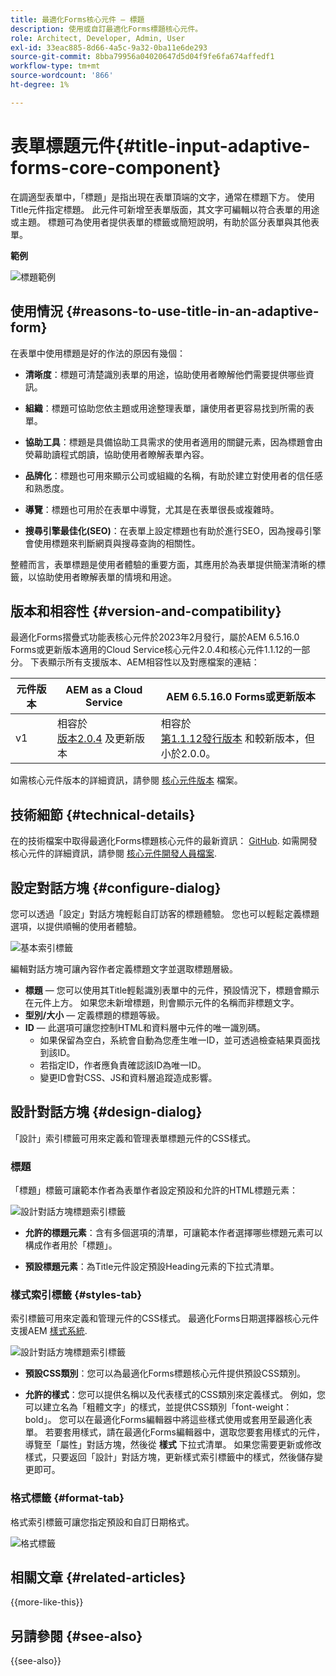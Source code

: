 ```yaml
---
title: 最適化Forms核心元件 — 標題
description: 使用或自訂最適化Forms標題核心元件。
role: Architect, Developer, Admin, User
exl-id: 33eac885-8d66-4a5c-9a32-0ba11e6de293
source-git-commit: 8bba79956a04020647d5d04f9fe6fa674affedf1
workflow-type: tm+mt
source-wordcount: '866'
ht-degree: 1%

---
```


# 表單標題元件{#title-input-adaptive-forms-core-component}

在調適型表單中，「標題」是指出現在表單頂端的文字，通常在標題下方。 使用Title元件指定標題。 此元件可新增至表單版面，其文字可編輯以符合表單的用途或主題。 標題可為使用者提供表單的標籤或簡短說明，有助於區分表單與其他表單。

**範例**

![標題範例](/help/adaptive-forms/assets/title.png)

## 使用情況 {#reasons-to-use-title-in-an-adaptive-form}

在表單中使用標題是好的作法的原因有幾個：

- **清晰度**：標題可清楚識別表單的用途，協助使用者瞭解他們需要提供哪些資訊。

- **組織**：標題可協助您依主題或用途整理表單，讓使用者更容易找到所需的表單。

- **協助工具**：標題是具備協助工具需求的使用者適用的關鍵元素，因為標題會由熒幕助讀程式朗讀，協助使用者瞭解表單內容。

- **品牌化**：標題也可用來顯示公司或組織的名稱，有助於建立對使用者的信任感和熟悉度。

- **導覽**：標題也可用於在表單中導覽，尤其是在表單很長或複雜時。

- **搜尋引擎最佳化(SEO)**：在表單上設定標題也有助於進行SEO，因為搜尋引擎會使用標題來判斷網頁與搜尋查詢的相關性。

整體而言，表單標題是使用者體驗的重要方面，其應用於為表單提供簡潔清晰的標籤，以協助使用者瞭解表單的情境和用途。

## 版本和相容性 {#version-and-compatibility}

最適化Forms摺疊式功能表核心元件於2023年2月發行，屬於AEM 6.5.16.0 Forms或更新版本適用的Cloud Service核心元件2.0.4和核心元件1.1.12的一部分。 下表顯示所有支援版本、AEM相容性以及對應檔案的連結：

| 元件版本 | AEM as a Cloud Service  | AEM 6.5.16.0 Forms或更新版本 |
|---|---|---|
| v1 | 相容於<br>[版本2.0.4](/help/adaptive-forms/version.md) 及更新版本 | 相容於<br>[第1.1.12發行版本](/help/adaptive-forms/version.md) 和較新版本，但小於2.0.0。 |

如需核心元件版本的詳細資訊，請參閱 [核心元件版本](/help/adaptive-forms/version.md) 檔案。

<!-- ## Sample Component Output {#sample-component-output}

To experience the Accordion Component as well as see examples of its configuration options as well as HTML and JSON output, visit the [Component Library](https://adobe.com/go/aem_cmp_library_accordion). -->


## 技術細節 {#technical-details}

在的技術檔案中取得最適化Forms標題核心元件的最新資訊： [GitHub](https://github.com/adobe/aem-core-forms-components/tree/master/ui.af.apps/src/main/content/jcr_root/apps/core/fd/components/form/title/v1/title). 如需開發核心元件的詳細資訊，請參閱 [核心元件開發人員檔案](/help/developing/overview.md).

## 設定對話方塊 {#configure-dialog}

您可以透過「設定」對話方塊輕鬆自訂訪客的標題體驗。 您也可以輕鬆定義標題選項，以提供順暢的使用者體驗。

![基本索引標籤](/help/adaptive-forms/assets/title_properties.png)

編輯對話方塊可讓內容作者定義標題文字並選取標題層級。

- **標題**  — 您可以使用其Title輕鬆識別表單中的元件，預設情況下，標題會顯示在元件上方。 如果您未新增標題，則會顯示元件的名稱而非標題文字。
- **型別/大小**  — 定義標題的標題等級。
- **ID**  — 此選項可讓您控制HTML和資料層中元件的唯一識別碼。
   - 如果保留為空白，系統會自動為您產生唯一ID，並可透過檢查結果頁面找到該ID。
   - 若指定ID，作者應負責確認該ID為唯一ID。
   - 變更ID會對CSS、JS和資料層追蹤造成影響。

## 設計對話方塊 {#design-dialog}

「設計」索引標籤可用來定義和管理表單標題元件的CSS樣式。

### 標題

「標題」標籤可讓範本作者為表單作者設定預設和允許的HTML標題元素：

![設計對話方塊標題索引標籤](/help/adaptive-forms/assets/title_heading.png)

- **允許的標題元素**：含有多個選項的清單，可讓範本作者選擇哪些標題元素可以構成作者用於「標題」。

- **預設標題元素**：為Title元件設定預設Heading元素的下拉式清單。

### 樣式索引標籤 {#styles-tab}

索引標籤可用來定義和管理元件的CSS樣式。 最適化Forms日期選擇器核心元件支援AEM [樣式系統](/help/get-started/authoring.md#component-styling).

![設計對話方塊標題索引標籤](/help/adaptive-forms/assets/title_styles.png)

- **預設CSS類別**：您可以為最適化Forms標題核心元件提供預設CSS類別。

- **允許的樣式**：您可以提供名稱以及代表樣式的CSS類別來定義樣式。 例如，您可以建立名為「粗體文字」的樣式，並提供CSS類別「font-weight： bold」。 您可以在最適化Forms編輯器中將這些樣式使用或套用至最適化表單。 若要套用樣式，請在最適化Forms編輯器中，選取您要套用樣式的元件，導覽至「屬性」對話方塊，然後從 **樣式** 下拉式清單。 如果您需要更新或修改樣式，只要返回「設計」對話方塊，更新樣式索引標籤中的樣式，然後儲存變更即可。

### 格式標籤 {#format-tab}

格式索引標籤可讓您指定預設和自訂日期格式。

![格式標籤](/help/adaptive-forms/assets/title_styles.png)

<!--

## Related article {#related-article}

* [Create a standalone Adaptive Form](https://experienceleague.adobe.com/docs/experience-manager-cloud-service/content/forms/adaptive-forms-authoring/authoring-adaptive-forms-core-components/create-an-adaptive-form-on-forms-cs/creating-adaptive-form-core-components.html)

-->

## 相關文章 {#related-articles}


{{more-like-this}}

## 另請參閱 {#see-also}

{{see-also}}